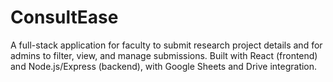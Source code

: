 # ConsultEase
A full-stack application for faculty to submit research project details and for admins to filter, view, and manage submissions. Built with React (frontend) and Node.js/Express (backend), with Google Sheets and Drive integration.
